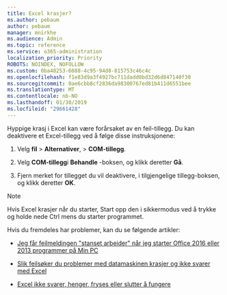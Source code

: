 ```yaml
---
title: Excel krasjer?
ms.author: pebaum
author: pebaum
manager: mnirkhe
ms.audience: Admin
ms.topic: reference
ms.service: o365-administration
localization_priority: Priority
ROBOTS: NOINDEX, NOFOLLOW
ms.custom: 0ba48253-6088-4c95-94d8-815753c46c4c
ms.openlocfilehash: f1e83d9a3f4927bc711dadd0bd32d6d847140f30
ms.sourcegitcommit: 0ae6cbb8cf2836da98300767ed81b411d6551bee
ms.translationtype: MT
ms.contentlocale: nb-NO
ms.lasthandoff: 01/30/2019
ms.locfileid: "29661428"
---
```

Hyppige krasj i Excel kan være forårsaket av en feil-tillegg. Du kan deaktivere et Excel-tillegg ved å følge disse instruksjonene:
  
1. Velg **fil** \> **Alternativer**, \> **COM-tillegg**.
    
2. Velg **COM-tillegg**i **Behandle** -boksen, og klikk deretter **Gå**.
    
3. Fjern merket for tillegget du vil deaktivere, i tilgjengelige tillegg-boksen, og klikk deretter **OK**.
    
> [!NOTE]
> Hvis Excel krasjer når du starter, Start opp den i sikkermodus ved å trykke og holde nede Ctrl mens du starter programmet. 
  
Hvis du fremdeles har problemer, kan du se følgende artikler:
  
- [Jeg får feilmeldingen "stanset arbeider" når jeg starter Office 2016 eller 2013 programmer på Min PC](https://support.office.com/article/52bd7985-4e99-4a35-84c8-2d9b8301a2fa.aspx)
    
- [Slik feilsøker du problemer med datamaskinen krasjer og ikke svarer med Excel](https://support.microsoft.com/help/2758592/how-to-troubleshoot-crashing-and-not-responding-issues-with-excel)
    
- [Excel ikke svarer, henger, fryses eller slutter å fungere](https://support.office.com/article/37e7d3c9-9e84-40bf-a805-4ca6853a1ff4.aspx)
    
